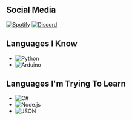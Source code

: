 ## Social Media
[![Spotify](https://akif9748.me/badges/spotify.svg)](https://open.spotify.com/user/jouldo2g3acfdnudtzvuz8tid?si=ddbe2bcae3124c4c)
[![Discord](https://akif9748.me/badges/discord.svg)](https://discord.com/users/416869916503703572)

## Languages I Know
* ![Python](https://akif9748.me/badges/python.svg)
* ![Arduino](https://akif9748.me/badges/arduino.svg)

## Languages I'm Trying To Learn
* ![C#](https://akif9748.me/badges/csharp.svg)
*  ![Node.js](https://akif9748.me/badges/node.svg)
* ![JSON](https://akif9748.me/badges/json.svg)



<!--
**neganor/neganor** is a ✨ _special_ ✨ repository because its `README.md` (this file) appears on your GitHub profile.

Here are some ideas to get you started:

- 🔭 I’m currently working on ...
- 🌱 I’m currently learning ...
- 👯 I’m looking to collaborate on ...
- 🤔 I’m looking for help with ...
- 💬 Ask me about ...
- 📫 How to reach me: ...
- 😄 Pronouns: ...
- ⚡ Fun fact: ...
-->
